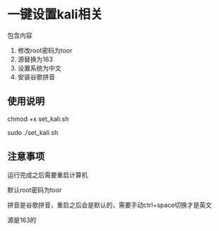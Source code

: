 # 一键设置kali相关

包含内容

1. 修改root密码为toor
2. 源替换为163
3. 设置系统为中文
4. 安装谷歌拼音

## 使用说明

chmod +x set_kali.sh

sudo ./set_kali.sh

## 注意事项

运行完成之后需要重启计算机

默认root密码为toor

拼音是谷歌拼音，重启之后会是默认的，需要手动ctrl+space切换才是英文

源是163的

